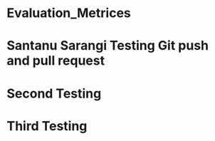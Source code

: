 # Evaluation_Metrices
# Santanu Sarangi Testing Git push and pull request
# Second Testing
# Third Testing
